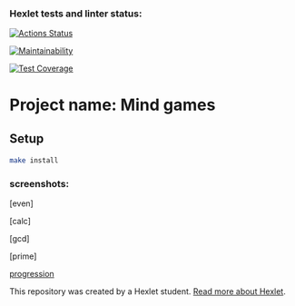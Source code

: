 ### Hexlet tests and linter status:
[![Actions Status](https://github.com/Slevin0087/frontend-project-44/actions/workflows/hexlet-check.yml/badge.svg)](https://github.com/Slevin0087/frontend-project-44/actions)

[![Maintainability](https://api.codeclimate.com/v1/badges/53d6bbfefd40dd0ce4b5/maintainability)](https://codeclimate.com/github/Slevin0087/frontend-project-44/maintainability)

[![Test Coverage](https://api.codeclimate.com/v1/badges/53d6bbfefd40dd0ce4b5/test_coverage)](https://codeclimate.com/github/Slevin0087/frontend-project-44/test_coverage)

# Project name: Mind games

## Setup

```bash
make install
```

### screenshots:

[even]

[calc]

[gcd]

[prime]

[progression](<img src="/screens/progression.jpg" alt='progression'>)

This repository was created by a Hexlet student. [Read more about Hexlet](https://hexlet.io/?utm_source=github&utm_medium=link&utm_campaign=nodejs-package).
